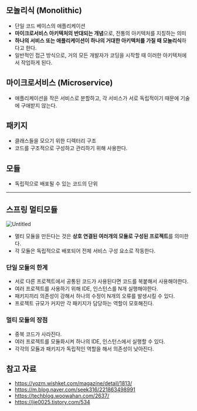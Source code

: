 ## 모놀리식 (Monolithic)

- 단일 코드 베이스의 애플리케이션
- **마이크로서비스 아키텍처의 반대되는 개념**으로, 전통의 아키텍처를 지칭하는 의미
- **하나의 서비스 또는 애플리케이션이 하나의 거대한 아키텍처를 가질 때 모놀리식**하다고 한다.
- 일반적인 접근 방식으로, 거의 모든 개발자가 코딩을 시작할 때 이러한 아키텍처에서 작업하게 된다.

## 마이크로서비스 (Microservice)

- 애플리케이션을 작은 서비스로 분할하고, 각 서비스가 서로 독립적이기 때문에 기술에 구애받지 않는다.

## 패키지

- 클래스들을 모으기 위한 디렉터리 구조
- 코드를 구조적으로 구성하고 관리하기 위해 사용한다.

## 모듈

- 독립적으로 배포될 수 있는 코드의 단위

---

## 스프링 멀티모듈

![Untitled](https://img1.daumcdn.net/thumb/R1280x0/?scode=mtistory2&fname=https%3A%2F%2Fblog.kakaocdn.net%2Fdn%2FtCt33%2FbtshTw79Y24%2FD5NbgZfaL8HkrJkRsOOdY1%2Fimg.jpg)

- 멀티 모듈을 만든다는 것은 **상호 연결된 여러개의 모듈로 구성된 프로젝트**를 의미한다.
- 각 모듈은 독립적으로 배포되어 전체 서비스 구성 요소로 작동한다.

### 단일 모듈의 한계

- 서로 다른 프로젝트에서 공통된 코드가 사용된다면 코드를 복붙해서 사용해야한다.
- 여러 프로젝트를 사용하기 위해 IDE, 인스턴스를 N개 실행해야한다.
- 패키지끼리 의존성이 강해서 하나의 수정이 N개의 오류를 발생시킬 수 있다.
- 프로젝트 규모가 커지만 각 패키지가 담당하는 역할이 모호해진다.

### 멀티 모듈의 장점

- 중복 코드가 사라진다.
- 여러 프로젝트를 모듈화시켜 하나의 IDE, 인스턴스에서 실행할 수 있다.
- 각각의 모듈과 패키지가 독립적인 역할을 해서 의존성이 낮아진다.

## 참고 자료

- https://yozm.wishket.com/magazine/detail/1813/
- https://m.blog.naver.com/seek316/221863498991
- https://techblog.woowahan.com/2637/
- https://jie0025.tistory.com/534